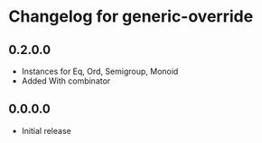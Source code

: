 # Changelog for generic-override

## 0.2.0.0

* Instances for Eq, Ord, Semigroup, Monoid
* Added With combinator

## 0.0.0.0

* Initial release
